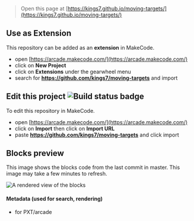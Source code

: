  


> Open this page at [https://kings7.github.io/moving-targets/](https://kings7.github.io/moving-targets/)

## Use as Extension

This repository can be added as an **extension** in MakeCode.

* open [https://arcade.makecode.com/](https://arcade.makecode.com/)
* click on **New Project**
* click on **Extensions** under the gearwheel menu
* search for **https://github.com/kings7/moving-targets** and import

## Edit this project ![Build status badge](https://github.com/kings7/moving-targets/workflows/MakeCode/badge.svg)

To edit this repository in MakeCode.

* open [https://arcade.makecode.com/](https://arcade.makecode.com/)
* click on **Import** then click on **Import URL**
* paste **https://github.com/kings7/moving-targets** and click import

## Blocks preview

This image shows the blocks code from the last commit in master.
This image may take a few minutes to refresh.

![A rendered view of the blocks](https://github.com/kings7/moving-targets/raw/master/.github/makecode/blocks.png)

#### Metadata (used for search, rendering)

* for PXT/arcade
<script src="https://makecode.com/gh-pages-embed.js"></script><script>makeCodeRender("{{ site.makecode.home_url }}", "{{ site.github.owner_name }}/{{ site.github.repository_name }}");</script>
